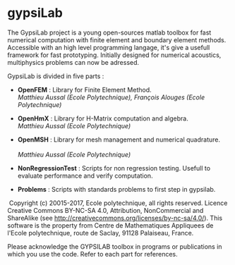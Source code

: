 # gypsiLab
The GypsiLab project is a young open-sources matlab toolbox for fast numerical computation with finite element and boundary element methods. Accessible with an high level programming langage, it's give a usefull framework for fast prototyping. Initially designed for numerical acoustics, multiphysics problems can now be adressed. 

   GypsiLab is divided in five parts :
 
 - <b>OpenFEM</b> : Library for Finite Element Method.
</br> <i>Matthieu Aussal (Ecole Polytechnique), François Alouges (Ecole Polytechnique) </i>
 
 - <b>OpenHmX</b>  : Library for H-Matrix computation and algebra.
 </br> <i> Matthieu Aussal (Ecole Polytechnique) </i>
 
 - <b>OpenMSH</b>  : Library for mesh management and numerical quadrature.  
 </br> <i> Matthieu Aussal (Ecole Polytechnique) </i>
 
 - <b>NonRegressionTest</b> : Scripts for non regression testing. Usefull to evaluate
 performance and verify computation.
 
 - <b>Problems</b> : Scripts with standards problems to first step in gypsilab. 
                                                                        
 Copyright (c) 20015-2017, Ecole polytechnique, all rights reserved. Licence Creative Commons BY-NC-SA 4.0, Attribution, NonCommercial and ShareAlike (see http://creativecommons.org/licenses/by-nc-sa/4.0/). This software is the property from Centre de Mathematiques Appliquees de l'Ecole polytechnique, route de Saclay, 91128 Palaiseau, France.    
                                                             
 Please acknowledge the GYPSILAB toolbox in programs or publications in which you use the code. Refer to each part for references.  
 

